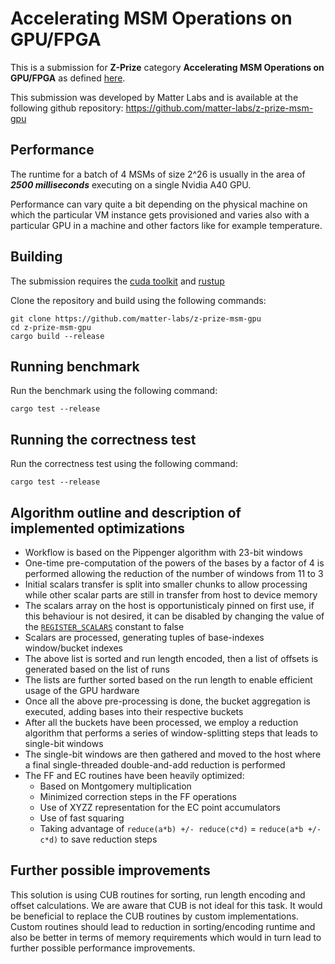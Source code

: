 # Accelerating MSM Operations on GPU/FPGA

This is a submission for **Z-Prize** category **Accelerating MSM Operations on GPU/FPGA** as
defined [here](https://www.zprize.io/prizes/accelerating-msm-operations-on-gpu-fpga).

This submission was developed by Matter Labs and is available at the following github repository: https://github.com/matter-labs/z-prize-msm-gpu

## Performance

The runtime for a batch of 4 MSMs of size 2^26 is usually in the area of ***2500 milliseconds*** executing on a single Nvidia A40 GPU.

Performance can vary quite a bit depending on the physical machine on which the particular VM instance gets provisioned and varies also with a particular GPU in
a machine and other factors like for example temperature.

## Building

The submission requires the [cuda toolkit](https://developer.nvidia.com/cuda-downloads) and [rustup](https://rustup.rs/)

Clone the repository and build using the following commands:

```
git clone https://github.com/matter-labs/z-prize-msm-gpu
cd z-prize-msm-gpu
cargo build --release
```

## Running benchmark

Run the benchmark using the following command:

```
cargo test --release
```

## Running the correctness test

Run the correctness test using the following command:

```
cargo test --release
```

## Algorithm outline and description of implemented optimizations

- Workflow is based on the Pippenger algorithm with 23-bit windows
- One-time pre-computation of the powers of the bases by a factor of 4 is performed allowing the reduction of the number of windows from 11 to 3
- Initial scalars transfer is split into smaller chunks to allow processing while other scalar parts are still in transfer from host to device memory
- The scalars array on the host is opportunisticaly pinned on first use, if this behaviour is not desired, it can be disabled by changing the value of the [`REGISTER_SCALARS`](https://github.com/matter-labs/z-prize-msm-gpu/blob/main/src/lib.rs#L19) constant to false
- Scalars are processed, generating tuples of base-indexes window/bucket indexes
- The above list is sorted and run length encoded, then a list of offsets is generated based on the list of runs
- The lists are further sorted based on the run length to enable efficient usage of the GPU hardware
- Once all the above pre-processing is done, the bucket aggregation is executed, adding bases into their respective buckets
- After all the buckets have been processed, we employ a reduction algorithm that performs a series of window-splitting steps that leads to single-bit windows
- The single-bit windows are then gathered and moved to the host where a final single-threaded double-and-add reduction is performed
- The FF and EC routines have been heavily optimized:
    - Based on Montgomery multiplication
    - Minimized correction steps in the FF operations
    - Use of XYZZ representation for the EC point accumulators
    - Use of fast squaring
    - Taking advantage of `reduce(a*b) +/- reduce(c*d)` = `reduce(a*b +/- c*d)` to save reduction steps

## Further possible improvements

This solution is using CUB routines for sorting, run length encoding and offset calculations.
We are aware that CUB is not ideal for this task.
It would be beneficial to replace the CUB routines by custom implementations.
Custom routines should lead to reduction in sorting/encoding runtime and also be better in terms of memory requirements which would in turn lead to further
possible performance improvements.  

